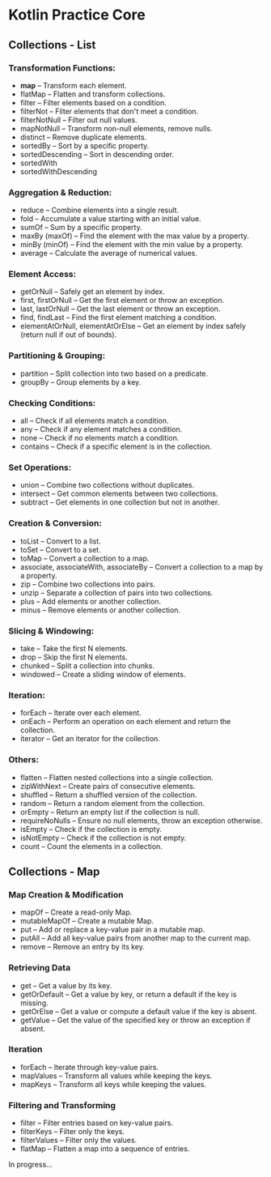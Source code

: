# Kotlin Practice Core

## Collections - List

### Transformation Functions:

- **map** – Transform each element.
- flatMap – Flatten and transform collections.
- filter – Filter elements based on a condition.
- filterNot – Filter elements that don't meet a condition.
- filterNotNull – Filter out null values.
- mapNotNull – Transform non-null elements, remove nulls.
- distinct – Remove duplicate elements.
- sortedBy – Sort by a specific property.
- sortedDescending – Sort in descending order.
- sortedWith
- sortedWithDescending

### Aggregation & Reduction:
- reduce – Combine elements into a single result.
- fold – Accumulate a value starting with an initial value.
- sumOf – Sum by a specific property.
- maxBy (maxOf) – Find the element with the max value by a property.
- minBy (minOf) – Find the element with the min value by a property.
- average – Calculate the average of numerical values.

### Element Access:
- getOrNull – Safely get an element by index.
- first, firstOrNull – Get the first element or throw an exception.
- last, lastOrNull – Get the last element or throw an exception.
- find, findLast – Find the first element matching a condition.
- elementAtOrNull, elementAtOrElse – Get an element by index safely (return null if out of bounds).

### Partitioning & Grouping:
- partition – Split collection into two based on a predicate.
- groupBy – Group elements by a key.

### Checking Conditions:
- all – Check if all elements match a condition.
- any – Check if any element matches a condition.
- none – Check if no elements match a condition.
- contains – Check if a specific element is in the collection.

### Set Operations:
- union – Combine two collections without duplicates.
- intersect – Get common elements between two collections.
- subtract – Get elements in one collection but not in another.

### Creation & Conversion:
- toList – Convert to a list.
- toSet – Convert to a set.
- toMap – Convert a collection to a map.
- associate, associateWith, associateBy – Convert a collection to a map by a property.
- zip – Combine two collections into pairs.
- unzip – Separate a collection of pairs into two collections.
- plus – Add elements or another collection.
- minus – Remove elements or another collection.

### Slicing & Windowing:
- take – Take the first N elements.
- drop – Skip the first N elements.
- chunked – Split a collection into chunks.
- windowed – Create a sliding window of elements.

### Iteration:
- forEach – Iterate over each element.
- onEach – Perform an operation on each element and return the collection.
- iterator – Get an iterator for the collection.

### Others:
- flatten – Flatten nested collections into a single collection.
- zipWithNext – Create pairs of consecutive elements.
- shuffled – Return a shuffled version of the collection.
- random – Return a random element from the collection.
- orEmpty – Return an empty list if the collection is null. 
- requireNoNulls – Ensure no null elements, throw an exception otherwise.
- isEmpty – Check if the collection is empty. 
- isNotEmpty – Check if the collection is not empty. 
- count – Count the elements in a collection.

## Collections - Map

### Map Creation & Modification
- mapOf – Create a read-only Map.
- mutableMapOf – Create a mutable Map.
- put – Add or replace a key-value pair in a mutable map.
- putAll – Add all key-value pairs from another map to the current map.
- remove – Remove an entry by its key.

### Retrieving Data
- get – Get a value by its key.
- getOrDefault – Get a value by key, or return a default if the key is missing.
- getOrElse – Get a value or compute a default value if the key is absent.
- getValue – Get the value of the specified key or throw an exception if absent.

### Iteration
- forEach – Iterate through key-value pairs.
- mapValues – Transform all values while keeping the keys.
- mapKeys – Transform all keys while keeping the values.

### Filtering and Transforming
- filter – Filter entries based on key-value pairs.
- filterKeys – Filter only the keys.
- filterValues – Filter only the values.
- flatMap – Flatten a map into a sequence of entries.


In progress...